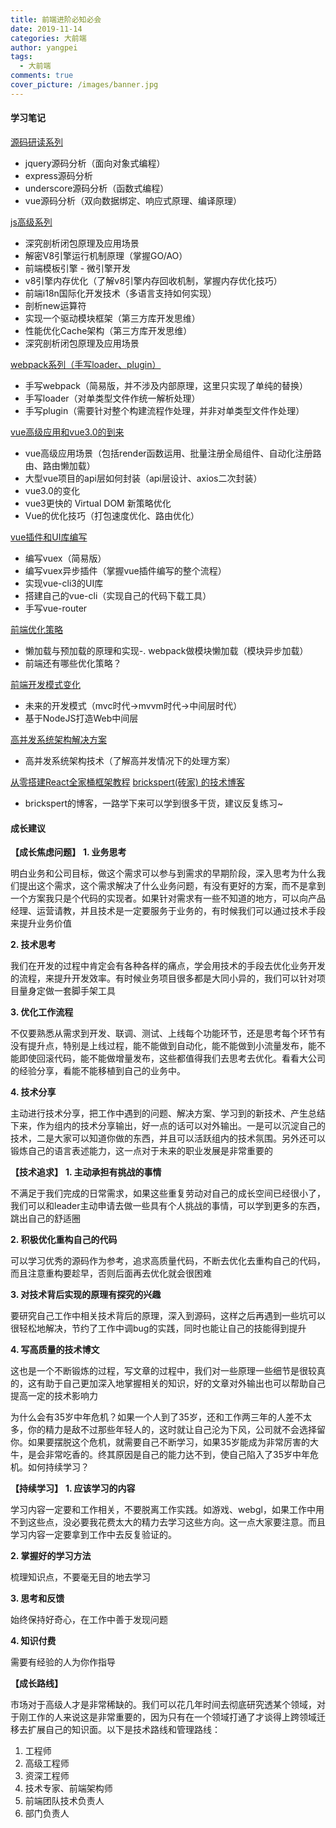 ```yaml
---
title: 前端进阶必知必会
date: 2019-11-14
categories: 大前端
author: yangpei
tags:
  - 大前端
comments: true
cover_picture: /images/banner.jpg
---
```


#### 学习笔记

[源码研读系列](http://note.youdao.com/noteshare?id=24e9d3cdd8febbf4104baf0601aaf444&sub=CE7C12D4C8E24370B7DAB28DE7A1C7F7)
- jquery源码分析（面向对象式编程）
- express源码分析
- underscore源码分析（函数式编程）
- vue源码分析（双向数据绑定、响应式原理、编译原理）

[js高级系列](http://note.youdao.com/noteshare?id=fa23dd3d2ff21b4bd25221c9b7796101&sub=10C0B3F7EC354C8190A92A3EDC03640F)
- 深究剖析闭包原理及应用场景
- 解密V8引擎运行机制原理（掌握GO/AO）
- 前端模板引擎 - 微引擎开发
- v8引擎内存优化（了解v8引擎内存回收机制，掌握内存优化技巧）
- 前端i18n国际化开发技术（多语言支持如何实现）
- 剖析new运算符
- 实现一个驱动模块框架（第三方库开发思维）
- 性能优化Cache架构（第三方库开发思维）
- 深究剖析闭包原理及应用场景

[webpack系列（手写loader、plugin）](http://note.youdao.com/noteshare?id=16623d3c11c9d0baa6954629b75addc6&sub=527D7282BBD84839B26336BED13508E9)
- 手写webpack（简易版，并不涉及内部原理，这里只实现了单纯的替换）
- 手写loader（对单类型文件作统一解析处理）
- 手写plugin（需要针对整个构建流程作处理，并非对单类型文件作处理）

[vue高级应用和vue3.0的到来](http://note.youdao.com/noteshare?id=ff4ffa452ed4e9833b02ac597b27267c&sub=9731D2296E7845BABB108B066D0F9587)
- vue高级应用场景（包括render函数运用、批量注册全局组件、自动化注册路由、路由懒加载）
- 大型vue项目的api层如何封装（api层设计、axios二次封装）
- vue3.0的变化
- vue3更快的 Virtual DOM 新策略优化
- Vue的优化技巧（打包速度优化、路由优化）

[vue插件和UI库编写](http://note.youdao.com/noteshare?id=7846e739acece4f1ecce5f0d7c9b3bf3&sub=8709B9F4D1AC4CE2B5674DBB1A1913D1)
- 编写vuex（简易版）
- 编写vuex异步插件（掌握vue插件编写的整个流程）
- 实现vue-cli3的UI库
- 搭建自己的vue-cli（实现自己的代码下载工具）
- 手写vue-router

[前端优化策略](http://note.youdao.com/noteshare?id=7d76b4426aa29dc6d897e0a347662c15&sub=034228F616F3421A8D38FA5C73316F7E)
- 懒加载与预加载的原理和实现-. webpack做模块懒加载（模块异步加载）
- 前端还有哪些优化策略？

[前端开发模式变化](http://note.youdao.com/noteshare?id=326804064be687c5a23315deb70506c3&sub=5F290EA00FB145AB95744356F9BD6ED2)
- 未来的开发模式（mvc时代->mvvm时代->中间层时代）
- 基于NodeJS打造Web中间层

[高并发系统架构解决方案](http://note.youdao.com/noteshare?id=03464998d761636d7c6a42c2f52e9025&sub=AB15F259C57C4C4FA9C89F03859CC687)
- 高并发系统架构技术（了解高并发情况下的处理方案）

[从零搭建React全家桶框架教程](https://github.com/brickspert/blog/issues/1)
[brickspert(砖家) 的技术博客](https://github.com/brickspert/blog)
- brickspert的博客，一路学下来可以学到很多干货，建议反复练习~


#### 成长建议

**【成长焦虑问题】**
**1. 业务思考**

明白业务和公司目标，做这个需求可以参与到需求的早期阶段，深入思考为什么我们提出这个需求，这个需求解决了什么业务问题，有没有更好的方案，而不是拿到一个方案我只是个代码的实现者。如果针对需求有一些不知道的地方，可以向产品经理、运营请教，并且技术是一定要服务于业务的，有时候我们可以通过技术手段来提升业务价值

**2. 技术思考**

我们在开发的过程中肯定会有各种各样的痛点，学会用技术的手段去优化业务开发的流程，来提升开发效率。有时候业务项目很多都是大同小异的，我们可以针对项目量身定做一套脚手架工具

**3. 优化工作流程**

不仅要熟悉从需求到开发、联调、测试、上线每个功能环节，还是思考每个环节有没有提升点，特别是上线过程，能不能做到自动化，能不能做到小流量发布，能不能即使回滚代码，能不能做增量发布，这些都值得我们去思考去优化。看看大公司的经验分享，看能不能移植到自己的业务中。

**4. 技术分享**

主动进行技术分享，把工作中遇到的问题、解决方案、学习到的新技术、产生总结下来，作为组内的技术分享输出，好一点的话可以对外输出。一是可以沉淀自己的技术，二是大家可以知道你做的东西，并且可以活跃组内的技术氛围。另外还可以锻炼自己的语言表述能力，这一点对于未来的职业发展是非常重要的

**【技术追求】**
**1. 主动承担有挑战的事情**

不满足于我们完成的日常需求，如果这些重复劳动对自己的成长空间已经很小了，我们可以和leader主动申请去做一些具有个人挑战的事情，可以学到更多的东西，跳出自己的舒适圈

**2. 积极优化重构自己的代码**

可以学习优秀的源码作为参考，追求高质量代码，不断去优化去重构自己的代码，而且注意重构要趁早，否则后面再去优化就会很困难

**3. 对技术背后实现的原理有探究的兴趣**

要研究自己工作中相关技术背后的原理，深入到源码，这样之后再遇到一些坑可以很轻松地解决，节约了工作中调bug的实践，同时也能让自己的技能得到提升

**4. 写高质量的技术博文**

这也是一个不断锻炼的过程，写文章的过程中，我们对一些原理一些细节是很较真的，这有助于自己更加深入地掌握相关的知识，好的文章对外输出也可以帮助自己提高一定的技术影响力

为什么会有35岁中年危机？如果一个人到了35岁，还和工作两三年的人差不太多，你的精力是敌不过那些年轻人的，这时就让自己沦为下风，公司就不会选择留你。如果要摆脱这个危机，就需要自己不断学习，如果35岁能成为非常厉害的大牛，是会非常吃香的。终其原因是自己的能力达不到，使自己陷入了35岁中年危机。如何持续学习？

**【持续学习】**
**1. 应该学习的内容**

学习内容一定要和工作相关，不要脱离工作实践。如游戏、webgl，如果工作中用不到这些点，没必要我花费太大的精力去学习这些方向。这一点大家要注意。而且学习内容一定要拿到工作中去反复验证的。

**2. 掌握好的学习方法**

梳理知识点，不要毫无目的地去学习

**3. 思考和反馈**

始终保持好奇心，在工作中善于发现问题

**4. 知识付费**

需要有经验的人为你作指导

**【成长路线】**

市场对于高级人才是非常稀缺的。我们可以花几年时间去彻底研究透某个领域，对于刚工作的人来说这是非常重要的，因为只有在一个领域打通了才谈得上跨领域迁移去扩展自己的知识面。以下是技术路线和管理路线：

1. 工程师
2. 高级工程师
3. 资深工程师
4. 技术专家、前端架构师
5. 前端团队技术负责人
6. 部门负责人